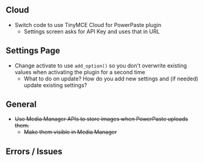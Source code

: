 ## Cloud
  * Switch code to use TinyMCE Cloud for PowerPaste plugin
    * Settings screen asks for API Key and uses that in URL

## Settings Page
 * Change activate to use `add_option()` so you don't overwrite existing values when activating the plugin for a second time
    * What to do on update?  How do you add new settings and (if needed) update existing settings?

## General
 * ~~Use Media Manager APIs to store images when PowerPaste uploads them.~~
   * ~~Make them visible in Media Manager~~
 
 ## Errors / Issues

